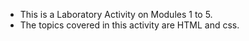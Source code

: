 - This is a Laboratory Activity on Modules 1 to 5.
 - The topics covered in this activity are HTML and css.
